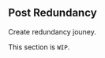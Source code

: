 ## Post Redundancy

Create redundancy jouney.
<aside class="notice">
This section is <code>WIP</code>.
</aside>
